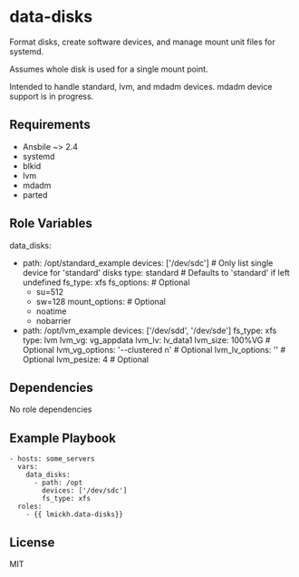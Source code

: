 data-disks
=========

Format disks, create software devices, and manage mount unit files for systemd.

Assumes whole disk is used for a single mount point.

Intended to handle standard, lvm, and mdadm devices. mdadm device support is
in progress.

Requirements
------------

- Ansbile ~> 2.4
- systemd
- blkid
- lvm
- mdadm
- parted

Role Variables
--------------

data_disks:
  - path: /opt/standard_example
    devices: ['/dev/sdc']        # Only list single device for 'standard' disks
    type: standard               # Defaults to 'standard' if left undefined
    fs_type: xfs
    fs_options:                  # Optional
      - su=512
      - sw=128
    mount_options:               # Optional
      - noatime
      - nobarrier
  - path: /opt/lvm_example
    devices: ['/dev/sdd', '/dev/sde']
    fs_type: xfs
    type: lvm
    lvm_vg: vg_appdata
    lvm_lv: lv_data1
    lvm_size: 100%VG             # Optional
    lvm_vg_options: '--clustered n' # Optional
    lvm_lv_options: ''           # Optional
    lvm_pesize: 4                # Optional

Dependencies
------------

No role dependencies

Example Playbook
----------------

    - hosts: some_servers
      vars:
        data_disks:
          - path: /opt
            devices: ['/dev/sdc']
            fs_type: xfs
      roles:
        - {{ lmickh.data-disks}}

License
-------

MIT

